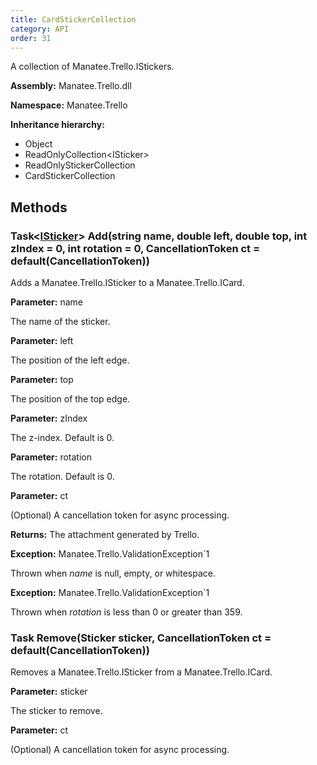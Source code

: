 ```yaml
---
title: CardStickerCollection
category: API
order: 31
---
```


A collection of Manatee.Trello.IStickers.

**Assembly:** Manatee.Trello.dll

**Namespace:** Manatee.Trello

**Inheritance hierarchy:**

- Object
- ReadOnlyCollection&lt;ISticker&gt;
- ReadOnlyStickerCollection
- CardStickerCollection

## Methods

### Task&lt;[ISticker](../ISticker#isticker)&gt; Add(string name, double left, double top, int zIndex = 0, int rotation = 0, CancellationToken ct = default(CancellationToken))

Adds a Manatee.Trello.ISticker to a Manatee.Trello.ICard.

**Parameter:** name

The name of the sticker.

**Parameter:** left

The position of the left edge.

**Parameter:** top

The position of the top edge.

**Parameter:** zIndex

The z-index. Default is 0.

**Parameter:** rotation

The rotation. Default is 0.

**Parameter:** ct

(Optional) A cancellation token for async processing.

**Returns:** The attachment generated by Trello.

**Exception:** Manatee.Trello.ValidationException`1

Thrown when *name* is null, empty, or whitespace.

**Exception:** Manatee.Trello.ValidationException`1

Thrown when *rotation* is less than 0 or greater than 359.

### Task Remove(Sticker sticker, CancellationToken ct = default(CancellationToken))

Removes a Manatee.Trello.ISticker from a Manatee.Trello.ICard.

**Parameter:** sticker

The sticker to remove.

**Parameter:** ct

(Optional) A cancellation token for async processing.

